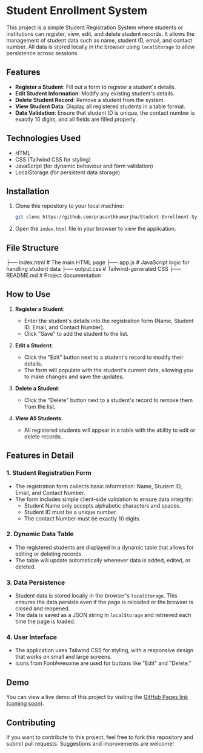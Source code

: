 # Student Enrollment System

This project is a simple Student Registration System where students or institutions can register, view, edit, and delete student records. It allows the management of student data such as name, student ID, email, and contact number. All data is stored locally in the browser using `localStorage` to allow persistence across sessions.

## Features
- **Register a Student**: Fill out a form to register a student's details.
- **Edit Student Information**: Modify any existing student's details.
- **Delete Student Record**: Remove a student from the system.
- **View Student Data**: Display all registered students in a table format.
- **Data Validation**: Ensure that student ID is unique, the contact number is exactly 10 digits, and all fields are filled properly.
  
## Technologies Used
- HTML
- CSS (Tailwind CSS for styling)
- JavaScript (for dynamic behaviour and form validation)
- LocalStorage (for persistent data storage)

## Installation

1. Clone this repository to your local machine:

    ```bash
    git clone https://github.com/prasanthkumarjha/Student-Enrollment-System.git
    ```

2. Open the `index.html` file in your browser to view the application.

## File Structure
├── index.html # The main HTML page ├── app.js # JavaScript logic for handling student data ├── output.css # Tailwind-generated CSS ├── README.md # Project documentation

## How to Use
1. **Register a Student**:
   - Enter the student's details into the registration form (Name, Student ID, Email, and Contact Number).
   - Click "Save" to add the student to the list.
   
2. **Edit a Student**:
   - Click the "Edit" button next to a student's record to modify their details.
   - The form will populate with the student's current data, allowing you to make changes and save the updates.

3. **Delete a Student**:
   - Click the "Delete" button next to a student's record to remove them from the list.

4. **View All Students**:
   - All registered students will appear in a table with the ability to edit or delete records.

## Features in Detail

### 1. **Student Registration Form**
   - The registration form collects basic information: Name, Student ID, Email, and Contact Number.
   - The form includes simple client-side validation to ensure data integrity:
     - Student Name only accepts alphabetic characters and spaces.
     - Student ID must be a unique number.
     - The contact Number must be exactly 10 digits.

### 2. **Dynamic Data Table**
   - The registered students are displayed in a dynamic table that allows for editing or deleting records.
   - The table will update automatically whenever data is added, edited, or deleted.
   
### 3. **Data Persistence**
   - Student data is stored locally in the browser's `localStorage`. This ensures the data persists even if the page is reloaded or the browser is closed and reopened.
   - The data is saved as a JSON string in `localStorage` and retrieved each time the page is loaded.

### 4. **User Interface**
   - The application uses Tailwind CSS for styling, with a responsive design that works on small and large screens.
   - Icons from FontAwesome are used for buttons like "Edit" and "Delete."

## Demo

You can view a live demo of this project by visiting the [GitHub Pages link (coming soon)](https://prasanthkumarjha.github.io/student-enrollment-system/).

## Contributing

If you want to contribute to this project, feel free to fork this repository and submit pull requests. Suggestions and improvements are welcome!


